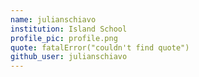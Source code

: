 ```yaml
---
name: julianschiavo
institution: Island School
profile_pic: profile.png
quote: fatalError("couldn't find quote")
github_user: julianschiavo
---
```

